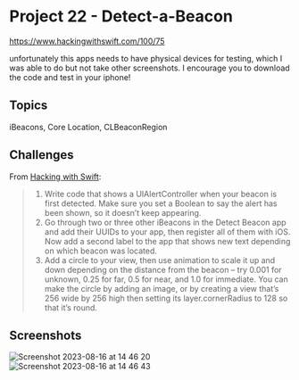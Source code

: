 # Project 22 - Detect-a-Beacon

https://www.hackingwithswift.com/100/75

unfortunately this apps needs to have physical devices for testing, which I was able to do but not take other screenshots. I encourage you to download the code and test in your iphone!

## Topics

iBeacons, Core Location, CLBeaconRegion

## Challenges

From [Hacking with Swift](https://www.hackingwithswift.com/read/22/4/wrap-up):
>1. Write code that shows a UIAlertController when your beacon is first detected. Make sure you set a Boolean to say the alert has been shown, so it doesn’t keep appearing.
>2. Go through two or three other iBeacons in the Detect Beacon app and add their UUIDs to your app, then register all of them with iOS. Now add a second label to the app that shows new text depending on which beacon was located.
>3. Add a circle to your view, then use animation to scale it up and down depending on the distance from the beacon – try 0.001 for unknown, 0.25 for far, 0.5 for near, and 1.0 for immediate. You can make the circle by adding an image, or by creating a view that’s 256 wide by 256 high then setting its layer.cornerRadius to 128 so that it’s round.

## Screenshots
![Screenshot 2023-08-16 at 14 46 20](https://github.com/juliobraganca/100-days-of-swift/assets/127988357/5a219221-47ec-463f-96e8-e11ad6ca820f)
![Screenshot 2023-08-16 at 14 46 43](https://github.com/juliobraganca/100-days-of-swift/assets/127988357/7d64f823-6c32-45e0-9d0d-379c753ee4f7)
